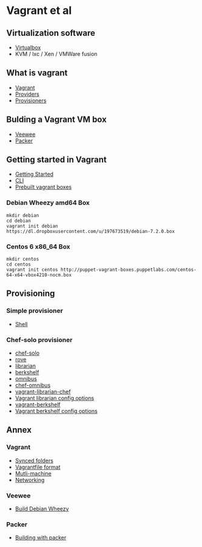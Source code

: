 # Vagrant et al

## Virtualization software

- [Virtualbox](http://www.virtualbox.org)
- KVM / lxc / Xen / VMWare fusion

## What is vagrant

- [Vagrant](http://www.vagrantup.com)
- [Providers](http://docs.vagrantup.com/v2/providers/index.html)
- [Provisioners](http://docs.vagrantup.com/v2/provisioning/index.html)

## Bulding a Vagrant VM box

- [Veewee](https://github.com/jedi4ever/veewee)
- [Packer](http://www.packer.io)

## Getting started in Vagrant

- [Getting Started](http://docs.vagrantup.com/v2/getting-started/index.html)
- [CLI](http://docs.vagrantup.com/v2/cli/index.html)
- [Prebuilt vagrant boxes](http://www.vagrantbox.es)

### Debian Wheezy amd64 Box

```
mkdir debian
cd debian
vagrant init debian https://dl.dropboxusercontent.com/u/197673519/debian-7.2.0.box
```

### Centos 6 x86_64 Box

```
mkdir centos
cd centos
vagrant init centos http://puppet-vagrant-boxes.puppetlabs.com/centos-64-x64-vbox4210-nocm.box
```

## Provisioning

### Simple provisioner
 - [Shell](http://docs.vagrantup.com/v2/provisioning/shell.html)

### Chef-solo provisioner
 - [chef-solo](http://docs.vagrantup.com/v2/provisioning/chef_solo.html)
 - [rove](http://rove.io/)
 - [librarian](https://github.com/applicationsonline/librarian)
 - [berkshelf](https://github.com/berkshelf/berkshelf)
 - [omnibus](https://github.com/opscode/omnibus-ruby)
 - [chef-omnibus](http://www.opscode.com/chef/install)
 - [vagrant-librarian-chef](https://github.com/jimmycuadra/vagrant-librarian-chef)
 - [Vagrant librarian config options](https://github.com/jimmycuadra/vagrant-librarian-chef/blob/master/lib/vagrant-librarian-chef/config.rb)
 - [vagrant-berkshelf](https://github.com/berkshelf/vagrant-berkshelf)
 - [Vagrant berkshelf config options](https://github.com/berkshelf/vagrant-berkshelf/blob/master/lib/berkshelf/vagrant/config.rb)

## Annex

### Vagrant

- [Synced folders](http://docs.vagrantup.com/v2/synced-folders/index.html)
- [Vagrantfile format](http://docs.vagrantup.com/v2/vagrantfile/index.html)
- [Mutli-machine](http://docs.vagrantup.com/v2/multi-machine/index.html)
- [Networking](http://docs.vagrantup.com/v2/networking/index.html)

### Veewee

- [Build Debian Wheezy](http://stacktoheap.com/blog/2013/06/19/building-a-debian-wheezy-vagrant-box-using-veewee/)

### Packer

- [Building with packer](http://blog.codeship.io/2013/11/07/building-vagrant-machines-with-packer.html)